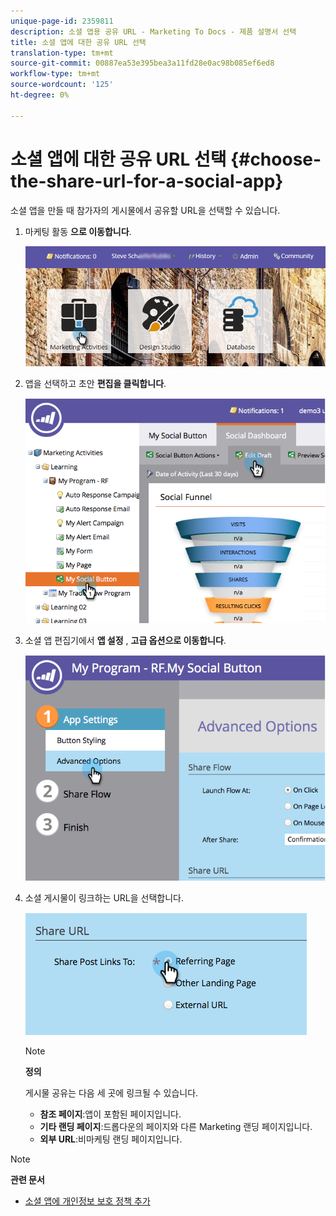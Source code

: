 ```yaml
---
unique-page-id: 2359811
description: 소셜 앱용 공유 URL - Marketing To Docs - 제품 설명서 선택
title: 소셜 앱에 대한 공유 URL 선택
translation-type: tm+mt
source-git-commit: 00887ea53e395bea3a11fd28e0ac98b085ef6ed8
workflow-type: tm+mt
source-wordcount: '125'
ht-degree: 0%

---
```



# 소셜 앱에 대한 공유 URL 선택 {#choose-the-share-url-for-a-social-app}

소셜 앱을 만들 때 참가자의 게시물에서 공유할 URL을 선택할 수 있습니다.

1. 마케팅 활동 **으로 이동합니다**.

   ![](assets/login-marketing-activities-1.png)

1. 앱을 선택하고 초안 **편집을 클릭합니다**.

   ![](assets/image2015-4-21-11-3a12-3a12.png)

1. 소셜 앱 편집기에서 **앱 설정** , **고급 옵션으로 이동합니다**.

   ![](assets/image2015-4-21-11-3a14-3a46.png)

1. 소셜 게시물이 링크하는 URL을 선택합니다.

   ![](assets/image2015-4-21-11-3a15-3a26.png)

   >[!NOTE]
   >
   >**정의**
   >
   >
   >게시물 공유는 다음 세 곳에 링크될 수 있습니다.
   >
   >    
   >    
   >    * **참조 페이지**:앱이 포함된 페이지입니다.
   >    * **기타 랜딩 페이지**:드롭다운의 페이지와 다른 Marketing 랜딩 페이지입니다.
   >    * **외부 URL**:비마케팅 랜딩 페이지입니다.


>[!NOTE]
>
>**관련 문서**
>
>* [소셜 앱에 개인정보 보호 정책 추가](add-your-privacy-policy-to-a-social-app.md)

>



